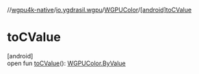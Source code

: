 //[wgpu4k-native](../../../index.md)/[io.ygdrasil.wgpu](../index.md)/[WGPUColor](index.md)/[[android]toCValue]([android]to-c-value.md)

# toCValue

[android]\
open fun [toCValue]([android]to-c-value.md)(): [WGPUColor.ByValue](../../io.ygdrasil.wgpu.android/-w-g-p-u-color/-by-value/index.md)